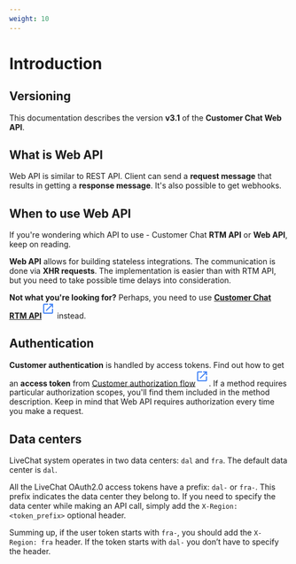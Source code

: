 ```yaml
---
weight: 10
---
```


# Introduction

## Versioning

This documentation describes the version **v3.1** of the **Customer Chat Web API**.

## What is Web API
Web API is similar to REST API. Client can send a **request message** that results in getting a **response message**. It's also possible to get webhooks. 

## When to use Web API
If you're wondering which API to use - Customer Chat **RTM API** or **Web API**, keep on reading.

**Web API** allows for building stateless integrations. The communication is done via **XHR requests**. The implementation is easier than with RTM API, but you need to take possible time delays into consideration.

**Not what you're looking for?** Perhaps, you need to use [**Customer Chat RTM API**](../customer-chat-rtm-api-v3.1)<sup>[![LiveChat Link](link.svg)](../customer-chat-rtm-api-v3.1)</sup> instead.


## Authentication

**Customer authentication** is handled by access tokens. Find out how to get an **access token** from [Customer authorization flow](https://developers.livechatinc.com/beta-docs/authorization/#customer-authorization-flow)<sup>[![LiveChat Link](link.svg)](https://developers.livechatinc.com/beta-docs/authorization/#customer-authorization-flow)</sup>. If a method requires particular authorization scopes, you'll find them included in the method description. Keep in mind that Web API requires authorization every time you make a request.

## Data centers

LiveChat system operates in two data centers: `dal` and `fra`. The default data center is `dal`.

All the LiveChat OAuth2.0 access tokens have a prefix: `dal-` or `fra-`. This prefix indicates the data center they belong to. If you need to specify the data center while making an API call, simply add the `X-Region: <token_prefix>` optional header.

Summing up, if the user token starts with `fra-`, you should add the `X-Region: fra` header. If the token starts with `dal-` you don’t have to specify the header.